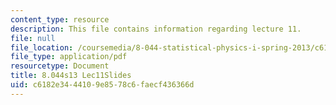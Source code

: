 ```yaml
---
content_type: resource
description: This file contains information regarding lecture 11.
file: null
file_location: /coursemedia/8-044-statistical-physics-i-spring-2013/c6182e3444109e8578c6faecf436366d_MIT8_044S13_L11.pdf
file_type: application/pdf
resourcetype: Document
title: 8.044s13 Lec11Slides
uid: c6182e34-4410-9e85-78c6-faecf436366d
---
```

